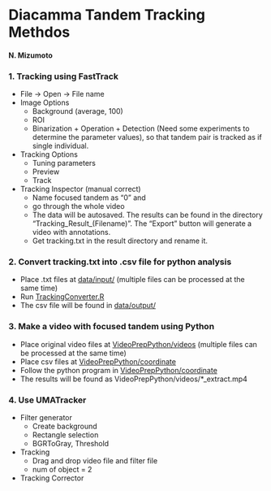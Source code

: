 # Diacamma Tandem Tracking Methdos
#### N. Mizumoto

### 1. Tracking using FastTrack  
- File -> Open -> File name  
- Image Options  
  - Background (average, 100)
  - ROI
  - Binarization + Operation + Detection (Need some experiments to determine the parameter values), so that tandem pair is tracked as if single individual.
- Tracking Options  
  - Tuning parameters  
  - Preview  
  - Track  
- Tracking Inspector (manual correct)  
  - Name focused tandem as “0” and
  - go through the whole video
  - The data will be autosaved. The results can be found in the directory “Tracking_Result_(Filename)”. The “Export” button will generate a video with annotations.  
  - Get tracking.txt in the result directory and rename it.
  
### 2. Convert tracking.txt into .csv file for python analysis  
- Place .txt files at [data/input/](./tracking/test/data/input) (multiple files can be processed at the same time)
- Run [TrackingConverter.R](./tracking/test/TrackingConverter.R)
- The csv file will be found in [data/output/](./tracking/test/data/output)

### 3. Make a video with focused tandem using Python
- Place original video files at [VideoPrepPython/videos](./tracking/test/VideoPrepPython/videos) (multiple files can be processed at the same time)
- Place csv files at [VideoPrepPython/coordinate](./tracking/test/VideoPrepPython/coordinate)
- Follow the python program in [VideoPrepPython/coordinate](./tracking/test/VideoPrepPython/coordinate)
- The results will be found as VideoPrepPython/videos/*_extract.mp4

### 4. Use UMATracker
- Filter generator
  - Create background 
  - Rectangle selection
  - BGRToGray, Threshold
- Tracking
  - Drag and drop video file and filter file
  - num of object = 2
- Tracking Corrector

